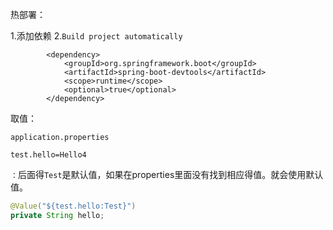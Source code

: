 热部署：

1.添加依赖 2.`Build project automatically`

```
        <dependency>
            <groupId>org.springframework.boot</groupId>
            <artifactId>spring-boot-devtools</artifactId>
            <scope>runtime</scope>
            <optional>true</optional>
        </dependency>
```

取值：

`application.properties`

```properties
test.hello=Hello4
```

`：`后面得`Test`是默认值，如果在properties里面没有找到相应得值。就会使用默认值。

```java
@Value("${test.hello:Test}")
private String hello;
```

